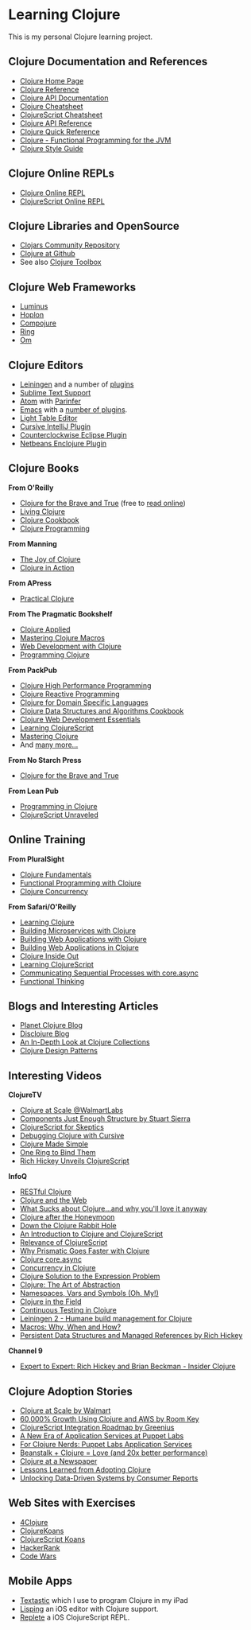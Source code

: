 # Learning Clojure

This is my personal Clojure learning project.

## Clojure Documentation and References

* [Clojure Home Page](http://clojure.org/)
* [Clojure Reference](http://clojure.org/reference/reader)
* [Clojure API Documentation](http://clojure.org/api/api)
* [Clojure Cheatsheet](http://clojure.org/api/cheatsheet)
* [ClojureScript Cheatsheet](http://cljs.info/cheatsheet/)
* [Clojure API Reference](https://clojure.github.io/clojure/index.html)
* [Clojure Quick Reference](https://clojuredocs.org/quickref)
* [Clojure - Functional Programming for the JVM](http://java.ociweb.com/mark/clojure/article.html)
* [Clojure Style Guide](https://github.com/bbatsov/clojure-style-guide)

## Clojure Online REPLs

* [Clojure Online REPL](https://repl.it/)
* [ClojureScript Online REPL](https://clojurescript.io)

## Clojure Libraries and OpenSource

* [Clojars Community Repository](https://clojars.org/)
* [Clojure at Github](https://github.com/clojure)
* See also [Clojure Toolbox](http://www.clojure-toolbox.com/)

## Clojure Web Frameworks

* [Luminus](http://www.luminusweb.net/)
* [Hoplon](http://hoplon.io/)
* [Compojure](https://github.com/weavejester/compojure/wiki)
* [Ring](https://github.com/ring-clojure/ring)
* [Om](https://github.com/omcljs/om)

## Clojure Editors

* [Leiningen](http://leiningen.org/) and a number of [plugins](https://github.com/technomancy/leiningen/wiki/Plugins)
* [Sublime Text Support](https://github.com/jasongilman/SublimeClojureSetup)
* [Atom](https://atom.io/) with [Parinfer](https://shaunlebron.github.io/parinfer/)
* [Emacs](http://aquamacs.org/) with a [number of plugins](https://github.com/clojure-emacs).
* [Light Table Editor](http://lighttable.com/)
* [Cursive IntelliJ Plugin](https://cursive-ide.com/)
* [Counterclockwise Eclipse Plugin](http://doc.ccw-ide.org/documentation.html)
* [Netbeans Enclojure Plugin](http://plugins.netbeans.org/plugin/8276/enclojure)

## Clojure Books

**From O'Reilly**

* [Clojure for the Brave and True](http://shop.oreilly.com/product/9781593275914.do) (free  to [read online](http://www.braveclojure.com/))
* [Living Clojure](http://shop.oreilly.com/product/0636920034292.do)
* [Clojure Cookbook](http://shop.oreilly.com/product/0636920029786.do)
* [Clojure Programming](http://shop.oreilly.com/product/0636920013754.do)

**From Manning**

* [The Joy of Clojure](https://www.manning.com/books/the-joy-of-clojure-second-edition)
* [Clojure in Action](https://www.manning.com/books/clojure-in-action-second-edition)

**From APress**

* [Practical Clojure](http://www.apress.com/la/book/9781430272311)

**From The Pragmatic Bookshelf**

* [Clojure Applied](https://pragprog.com/book/vmclojeco/clojure-applied)
* [Mastering Clojure Macros](https://pragprog.com/book/cjclojure/mastering-clojure-macros)
* [Web Development with Clojure](https://pragprog.com/book/dswdcloj/web-development-with-clojure)
* [Programming Clojure](https://pragprog.com/book/shcloj2/programming-clojure)

**From PackPub**

* [Clojure High Performance Programming](https://www.packtpub.com/application-development/clojure-high-performance-programming)
* [Clojure Reactive Programming](https://www.packtpub.com/web-development/clojure-reactive-programming)
* [Clojure for Domain Specific Languages](https://www.packtpub.com/application-development/clojure-domain-specific-languages)
* [Clojure Data Structures and Algorithms Cookbook](https://www.packtpub.com/application-development/clojure-data-structures-and-algorithms-cookbook)
* [Clojure Web Development Essentials](https://www.packtpub.com/application-development/clojure-web-development-essentials)
* [Learning ClojureScript](https://www.packtpub.com/web-development/learning-clojurescript)
* [Mastering Clojure](https://www.packtpub.com/application-development/mastering-clojure)
* And [many more...](https://www.packtpub.com/all/?search=clojure&offset=&rows=48&sort=)

**From No Starch Press**

* [Clojure for the Brave and True](https://www.nostarch.com/clojure)

**From Lean Pub**

* [Programming in Clojure](https://leanpub.com/programming-clojure)
* [ClojureScript Unraveled](https://leanpub.com/clojurescript-unraveled)

## Online Training

**From PluralSight**

* [Clojure Fundamentals](https://www.pluralsight.com/courses/clojure-fundamentals-part-one)
* [Functional Programming with Clojure](https://www.pluralsight.com/courses/functional-programming-clojure)
* [Clojure Concurrency](https://www.pluralsight.com/courses/clojure-concurrency-tutorial)

**From Safari/O'Reilly**

* [Learning Clojure](http://my.safaribooksonline.com/video/programming/clojure/9781771373623#)
* [Building Microservices with Clojure](http://my.safaribooksonline.com/video/programming/clojure/9781771374354)
* [Building Web Applications with Clojure](http://my.safaribooksonline.com/video/programming/clojure/9781783286157)
* [Building Web Applications in Clojure](http://my.safaribooksonline.com/video/programming/clojure/9781491917206)
* [Clojure Inside Out](http://my.safaribooksonline.com/video/programming/clojure/9781449368647)
* [Learning ClojureScript](http://my.safaribooksonline.com/video/programming/clojure/9781771373890)
* [Communicating Sequential Processes with core.async](http://my.safaribooksonline.com/video/programming/clojure/9781771374293)
* [Functional Thinking](http://my.safaribooksonline.com/video/programming/9781449368630)

## Blogs and Interesting Articles

* [Planet Clojure Blog](http://planet.clojure.in/)
* [Disclojure Blog](http://disclojure.org/)
* [An In-Depth Look at Clojure Collections](https://www.infoq.com/articles/in-depth-look-clojure-collections)
* [Clojure Design Patterns](http://mishadoff.com/blog/clojure-design-patterns/)

## Interesting Videos

**ClojureTV**

* [Clojure at Scale @WalmartLabs](https://www.youtube.com/watch?v=av9Xi6CNqq4)
* [Components Just Enough Structure by Stuart Sierra](https://www.youtube.com/watch?v=13cmHf_kt-Q)
* [ClojureScript for Skeptics](https://www.youtube.com/watch?v=gsffg5xxFQI)
* [Debugging Clojure with Cursive](https://www.youtube.com/watch?v=av9Xi6CNqq4)
* [Clojure Made Simple](https://www.youtube.com/watch?v=VSdnJDO-xdg)
* [One Ring to Bind Them](https://www.youtube.com/watch?v=qqNevHwH47w)
* [Rich Hickey Unveils ClojureScript](https://www.youtube.com/watch?v=tVooR-dF_Ag)

**InfoQ**

* [RESTful Clojure](https://www.infoq.com/presentations/RESTful-Clojure)
* [Clojure and the Web](https://www.infoq.com/presentations/Clojure-and-the-Web)
* [What Sucks about Clojure...and why you'll love it anyway](https://www.infoq.com/presentations/What-Sucks-about-Clojure-and-Why-You-ll-Love-It-Anyway)
* [Clojure after the Honeymoon](https://www.infoq.com/presentations/Clojure-Java-Story)
* [Down the Clojure Rabbit Hole](https://www.infoq.com/presentations/clojure-stories?utm_campaign=infoq_content&utm_source=infoq&utm_medium=feed&utm_term=global)
* [An Introduction to Clojure and ClojureScript](https://www.infoq.com/presentations/clojure-clojurescript-libraries?utm_campaign=infoq_content&utm_source=infoq&utm_medium=feed&utm_term=global)
* [Relevance of ClojureScript](https://www.infoq.com/presentations/clojurescript-es6?utm_campaign=infoq_content&utm_source=infoq&utm_medium=feed&utm_term=global)
* [Why Prismatic Goes Faster with Clojure](https://www.infoq.com/presentations/Why-Prismatic-Goes-Faster-With-Clojure)
* [Clojure core.async](https://www.infoq.com/presentations/clojure-core-async)
* [Concurrency in Clojure](https://www.infoq.com/presentations/Concurrency-Clojure)
* [Clojure Solution to the Expression Problem](https://www.infoq.com/presentations/Clojure-Expression-Problem)
* [Clojure: The Art of Abstraction](https://www.infoq.com/presentations/Clojure-The-Art-of-Abstraction)
* [Namespaces, Vars and Symbols (Oh, My!)](https://www.infoq.com/presentations/Clojure-Namespaces-Vars-Symbols)
* [Clojure in the Field](https://www.infoq.com/presentations/Clojure-tips)
* [Continuous Testing in Clojure](https://www.infoq.com/presentations/Continuous-Testing-Clojure)
* [Leiningen 2 - Humane build management for Clojure](https://www.infoq.com/presentations/Leiningen-2-Clojure)
* [Macros: Why, When and How?](https://www.infoq.com/presentations/macros-clojure-west-2013)
* [Persistent Data Structures and Managed References by Rich Hickey](https://www.infoq.com/presentations/Value-Identity-State-Rich-Hickey)

**Channel 9**

* [Expert to Expert: Rich Hickey and Brian Beckman - Insider Clojure](https://channel9.msdn.com/shows/Going+Deep/Expert-to-Expert-Rich-Hickey-and-Brian-Beckman-Inside-Clojure/)

## Clojure Adoption Stories

* [Clojure at Scale by Walmart](http://blog.cognitect.com/blog/2015/6/30/walmart-runs-clojure-at-scale)
* [60,000% Growth Using Clojure and AWS by Room Key](http://www.colinsteele.org/post/27929539434/60000-growth-in-7-months-using-clojure-and-aws)
* [ClojureScript Integration Roadmap by Greenius](http://about.greeni.us/greenius-clojurescript-integration-roadmap/)
* [A New Era of Application Services at Puppet Labs](https://puppet.com/blog/a-new-era-of-application-services-at-puppet-labs)
* [For Clojure Nerds: Puppet Labs Application Services](https://puppet.com/blog/for-clojure-nerds-puppet-labs-application-services)
* [Beanstalk + Clojure = Love (and 20x better performance)](http://blog.beanstalkapp.com/post/23998022427/beanstalk-clojure-love-and-20x-better)
* [Clojure at a Newspaper](http://www.pitheringabout.com/?p=1018)
* [Lessons Learned from Adopting Clojure](https://yow.eventer.com/yow-2013-1080/lessons-learned-from-adopting-clojure-by-jey-fields-1397)
* [Unlocking Data-Driven Systems by Consumer Reports](https://www.youtube.com/watch?v=BNkYYYyfF48)

## Web Sites with Exercises

* [4Clojure](http://www.4clojure.com/)
* [ClojureKoans](https://github.com/functional-koans/clojure-koans)
* [ClojureScript Koans](http://clojurescriptkoans.com/)
* [HackerRank](https://www.hackerrank.com/)
* [Code Wars](https://www.codewars.com/dashboard)

## Mobile Apps

* [Textastic](https://www.textasticapp.com/lisp) which I use to program Clojure in my iPad
* [Lisping](https://itunes.apple.com/us/app/lisping/id512138518?mt=8) an iOS editor with Clojure support.
* [Replete](https://itunes.apple.com/us/app/replete/id1013465639?mt=8) a iOS ClojureScript REPL.

